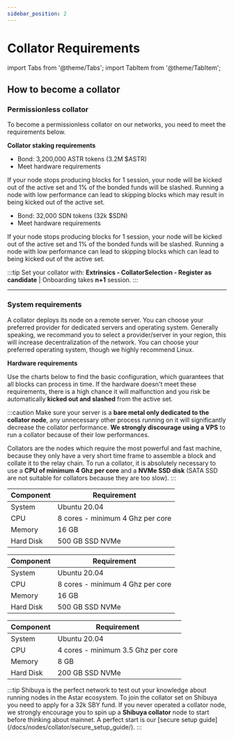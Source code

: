 ```yaml
---
sidebar_position: 2
---
```


# Collator Requirements

import Tabs from '@theme/Tabs';
import TabItem from '@theme/TabItem';

## How to become a collator

### Permissionless collator

To become a permissionless collator on our networks, you need to meet the requirements below.

**Collator staking requirements**

<Tabs>
<TabItem value="astar" label="Astar Network" default>
<p>
<ul>
  <li>Bond: 3,200,000 ASTR tokens (3.2M $ASTR)</li>
  <li>Meet hardware requirements</li>
</ul>
</p>
<p>If your node stops producing blocks for 1 session, your node will be kicked out of the active set and 1% of the bonded funds will be slashed. Running a node with low performance can lead to skipping blocks which may result in being kicked out of the active set.</p>

</TabItem>
<TabItem value="shiden" label="Shiden Network">
<p>
<ul>
  <li>Bond: 32,000 SDN tokens (32k $SDN)</li>
  <li>Meet hardware requirements</li>
</ul>
</p>
<p>If your node stops producing blocks for 1 session, your node will be kicked out of the active set and 1% of the bonded funds will be slashed. Running a node with low performance can lead to skipping blocks which can lead to being kicked out of the active set.</p>

</TabItem>
</Tabs>

:::tip
Set your collator with:
**Extrinsics - CollatorSelection - Register as candidate** |
Onboarding takes **n+1** session.
:::

---

### System requirements

A collator deploys its node on a remote server. You can choose your preferred provider for dedicated servers and operating system. Generally speaking, we recommand you to select a provider/server in your region, this will increase decentralization of the network.
You can choose your preferred operating system, though we highly recommend Linux.

**Hardware requirements**

Use the charts below to find the basic configuration, which guarantees that all blocks can process in time. If the hardware doesn't meet these requirements, there is a high chance it will malfunction and you risk be automatically **kicked out and slashed** from the active set.

:::caution
Make sure your server is a **bare metal only dedicated to the collator node**, any unnecessary other process running on it will significantly decrease the collator performance.
**We strongly discourage using a VPS** to run a collator because of their low performances.

Collators are the nodes which require the most powerful and fast machine, because they only have a very short time frame to assemble a block and collate it to the relay chain.
To run a collator, it is absolutely necessary to use a **CPU of minimum 4 Ghz per core** and a **NVMe SSD disk** (SATA SSD are not suitable for collators because they are too slow).
:::

<Tabs>
<TabItem value="astar" label="Astar" default>

| Component | Requirement |
|---|---|
| System | Ubuntu 20.04 |
| CPU | 8 cores - minimum 4 Ghz per core |
| Memory | 16 GB |
| Hard Disk | 500 GB SSD NVMe |

</TabItem>

<TabItem value="shiden" label="Shiden" default>

| Component | Requirement |
|---|---|
| System | Ubuntu 20.04 |
| CPU | 8 cores - minimum 4 Ghz per core |
| Memory | 16 GB |
| Hard Disk | 500 GB SSD NVMe |

</TabItem>

<TabItem value="shibuya" label="Shibuya" default>

| Component | Requirement |
|---|---|
| System | Ubuntu 20.04 |
| CPU | 4 cores - minimum 3.5 Ghz per core |
| Memory | 8 GB |
| Hard Disk | 200 GB SSD NVMe |

</TabItem>
</Tabs>

:::tip
Shibuya is the perfect network to test out your knowledge about running nodes in the Astar ecosystem. To join the collator set on Shibuya you need to apply for a 32k SBY fund.
If you never operated a collator node, we strongly encourage you to spin up a **Shibuya collator** node to start before thinking about mainnet. A perfect start is our [secure setup guide] (/docs/nodes/collator/secure_setup_guide/).
:::
